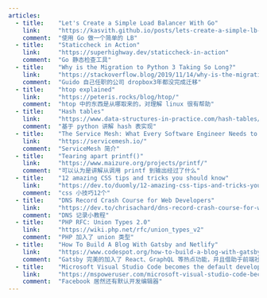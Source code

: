 ```yaml
---
articles:
  - title:    "Let's Create a Simple Load Balancer With Go"
    link:     "https://kasvith.github.io/posts/lets-create-a-simple-lb-go/"
    comment:  "使用 Go 做一个简单的 LB"
  - title:    "Staticcheck in Action"
    link:     "https://superhighway.dev/staticcheck-in-action"
    comment:  "Go 静态检查工具"
  - title:    "Why is the Migration to Python 3 Taking So Long?"
    link:     "https://stackoverflow.blog/2019/11/14/why-is-the-migration-to-python-3-taking-so-long/"
    comment:  "Guido 自己任职的公司 dropbox3年都没完成迁移"
  - title:    "htop explained"
    link:     "https://peteris.rocks/blog/htop/"
    comment:  "htop 中的东西是从哪取来的，对理解 linux 很有帮助"
  - title:    "Hash tables"
    link:     "https://www.data-structures-in-practice.com/hash-tables/"
    comment:  "基于 python 讲解 hash 表实现"
  - title:    "The Service Mesh: What Every Software Engineer Needs to Know about the World's Most Over-Hyped Technology"
    link:     "https://servicemesh.io/"
    comment:  "ServiceMesh 简介"
  - title:    "Tearing apart printf()"
    link:     "https://www.maizure.org/projects/printf/"
    comment:  "可以认为是讲解从调用 printf 到输出经过了什么"
  - title:    "12 amazing CSS tips and tricks you should know"
    link:     "https://dev.to/duomly/12-amazing-css-tips-and-tricks-you-should-know-4anf"
    comment:  "css 小技巧12个"
  - title:    "DNS Record Crash Course for Web Developers"
    link:     "https://dev.to/chrisachard/dns-record-crash-course-for-web-developers-35hn"
    comment:  "DNS 记录小教程"
  - title:    "PHP RFC: Union Types 2.0"
    link:     "https://wiki.php.net/rfc/union_types_v2"
    comment:  "PHP 加入了 union 类型"
  - title:    "How To Build A Blog With Gatsby and Netlify"
    link:     "https://www.codespot.org/how-to-build-a-blog-with-gatsby-and-netlify/"
    comment:  "Gatsby 完美的加入了 React、GraphQL 等热点功能，并且借助于前端社区的活跃性，似乎在一定期间内应该会比较火。"
  - title:    "Microsoft Visual Studio Code becomes the default development environment at Facebook"
    link:     "https://mspoweruser.com/microsoft-visual-studio-code-becomes-the-default-development-environment-at-facebook/"
    comment:  "Facebook 居然还有默认开发编辑器"
---
```

